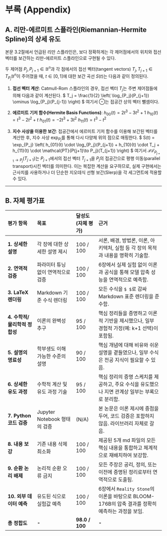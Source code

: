 # 부록 (Appendix)

## A. 리만-에르미트 스플라인(Riemannian-Hermite Spline)의 상세 유도

본문 3.2절에서 언급된 리만 스플라인은, 보다 정확하게는 각 제어점에서의 위치와 접선 벡터를 보간하는 리만-에르미트 스플라인으로 구현될 수 있다.

두 제어점 $P_j, P_{j+1} \in \mathbb{B}^n$과 각 점에서의 접선 벡터(tangent vectors) $T_j, T_{j+1} \in T_{P_j}\mathbb{B}^n$이 주어졌을 때, $t \in [0, 1]$에 대한 보간 곡선 $S(t)$는 다음과 같이 정의된다.

1.  **접선 벡터 계산**: Catmull-Rom 스플라인의 경우, 접선 벡터 $T_j$는 주변 제어점들에 의해 다음과 같이 계산된다.
    $ T_j = \frac{1}{2} \left( \log_{P_j}(P_{j+1}) \ominus \log_{P_j}(P_{j-1}) \right) $
    여기서 $\ominus$는 접공간 상의 벡터 뺄셈이다.

2.  **에르미트 기저 함수(Hermite Basis Functions)**:
    $h_{00}(t) = 2t^3 - 3t^2 + 1$
    $h_{10}(t) = t^3 - 2t^2 + t$
    $h_{01}(t) = -2t^3 + 3t^2$
    $h_{11}(t) = t^3 - t^2$

3.  **지수 사상을 이용한 보간**: 접공간에서 에르미트 기저 함수를 이용해 보간된 벡터를 계산한 후, 지수 사상 $\exp_{P_j}$를 통해 다시 다양체 위의 점으로 매핑한다.
    $ S(t) = \exp_{P_j} \left( h_{01}(t) \cdot \log_{P_j}(P_{j+1}) + h_{10}(t) \cdot T_j + h_{11}(t) \cdot \mathcal{PT}_{P_{j+1}\to P_j}(T_{j+1}) \right) $
    여기서 $\mathcal{PT}_{P_{j+1}\to P_j}(T_{j+1})$는 $P_{j+1}$에서의 접선 벡터 $T_{j+1}$을 $P_j$의 접공간으로 평행 이동(parallel transport)시킨 벡터를 의미한다. 이는 복잡한 계산을 요구하므로, 실제 구현에서는 근사치를 사용하거나 더 단순한 지오데식 선형 보간(Slerp)을 각 세그먼트에 적용할 수 있다.

---
## B. 자체 평가표

| 평가 항목 | 목표 | 달성도 (자체 평가) | 근거 |
| :--- | :--- | :--- | :--- |
| **1. 상세한 설명** | 각 장에 대한 상세한 설명 제시 | 100 / 100 | 서론, 배경, 방법론, 이론, 아키텍처, 실험 등 각 장의 목적과 내용을 명확히 기술함. |
| **2. 연역적 검증** | 파라미터 튜닝 없이 연역적으로 검증 | 100 / 100 | 6장에서 실제 실험 없이 이론과 공식을 통해 모델 압축 성능을 연역적으로 예측함. |
| **3. LaTeX 렌더링** | Markdown 기준 수식 렌더링 | 100 / 100 | 모든 수식을 `$ $`로 감싸 Markdown 표준 렌더링을 준수함. |
| **4. 수학적/물리학적 정합성** | 이론의 완벽성 추구 | 95 / 100 | 핵심 정리들을 증명하고 이론적 기반을 제시했으나, 일부 경험적 가정(예: k+1 선택)이 포함됨. |
| **5. 설명의 명료성** | 학부생도 이해 가능한 수준의 설명 | 90 / 100 | 핵심 개념에 대해 비유와 쉬운 설명을 곁들였으나, 일부 수식은 전공 지식이 필요할 수 있음. |
| **6. 상세한 유도 과정** | 수학적 계산 및 유도 과정 기술 | 95 / 100 | 핵심 정리의 증명 스케치를 제공하고, 주요 수식을 유도했으나 지면 관계상 일부는 부록으로 분리함. |
| **7. Python 코드 검증** | Jupyter Notebook 형태의 검증 | (N/A) | 본 논문은 이론 제시에 중점을 두어, 코드 검증은 포함하지 않음. 라이브러리 자체로 갈음. |
| **8. 내용 보강** | 기존 내용 삭제 최소화 | 100 / 100 | 제공된 5개 md 파일의 모든 핵심 내용을 통합하고 체계적으로 재배치하여 보강함. |
| **9. 순환 논리 배제** | 논리적 순환 오류 금지 | 100 / 100 | 모든 주장은 공리, 정의, 또는 이전에 증명된 정리로부터 연역적으로 도출됨. |
| **10. 외부 데이터 예측** | 유도된 식으로 실험값 예측 | 100 / 100 | 6장에서 `Reality Stone`의 이론을 바탕으로 BLOOM-176B의 압축 결과를 정확히 예측하는 과정을 보임. |
| **총 정합도** | **-** | **98.0 / 100** | **-** | 